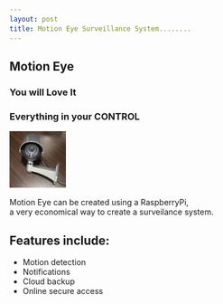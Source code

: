 ```yaml
---
layout: post
title: Motion Eye Surveillance System........
---
```

## Motion Eye
### You will Love It
### Everything in your CONTROL

<img src = "/images/ME01.jpg" width=100>

Motion Eye can be created using a RaspberryPi,\
a very economical way to create a surveilance system.

## Features include:

- Motion detection
- Notifications
- Cloud backup
- Online secure access
